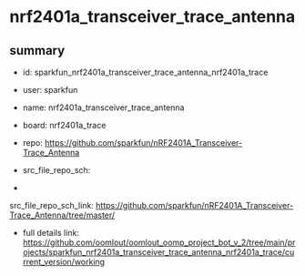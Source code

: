 # nrf2401a_transceiver_trace_antenna
 
## summary 
* id: sparkfun_nrf2401a_transceiver_trace_antenna_nrf2401a_trace
* user: sparkfun
* name: nrf2401a_transceiver_trace_antenna
* board: nrf2401a_trace
* repo: https://github.com/sparkfun/nRF2401A_Transceiver-Trace_Antenna



* src_file_repo_sch: 
*
 src_file_repo_sch_link: https://github.com/sparkfun/nRF2401A_Transceiver-Trace_Antenna/tree/master/
* full details link: https://github.com/oomlout/oomlout_oomp_project_bot_v_2/tree/main/projects/sparkfun_nrf2401a_transceiver_trace_antenna_nrf2401a_trace/current_version/working  






